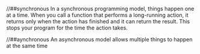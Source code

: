 
//##synchronous
In a synchronous programming model, things happen one at a time.
When you call a function that performs a long-running action, it returns only when the
action has finished and it can return the result. This stops your program for
the time the action takes.

//##aynchronous
An asynchronous model allows multiple things to happen at the same time
